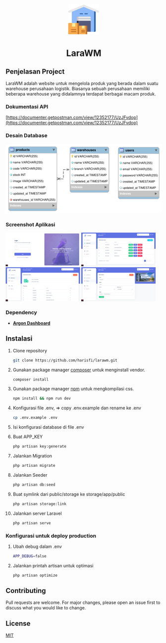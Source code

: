 <p align="center"><img src="./public/img/warehouse.png" width="100"></p>

<h1 align="center">LaraWM</h1>

## Penjelasan Project

LaraWM adalah website untuk mengelola produk yang berada dalam suatu warehouse perusahaan logistik. Biasanya sebuah perusahaan memiliki beberapa warehouse yang didalamnya terdapat berbagai macam produk.

### Dokumentasi API
[https://documenter.getpostman.com/view/12352177/UzJFvdop](https://documenter.getpostman.com/view/12352177/UzJFvdop)

### Desain Database

![img](./public/img/erd.png)

### Screenshot Aplikasi

<img src="./public/img/ss/0.png" width="240">
<img src="./public/img/ss/1.png" width="240">
<img src="./public/img/ss/2.png" width="240">
<img src="./public/img/ss/3.png" width="240">

### Dependency

- **[Argon Dashboard](https://www.creative-tim.com/product/argon-dashboard)**

## Instalasi

1. Clone repository
    ```bash
    git clone https://github.com/harisfi/larawm.git
    ```

2. Gunakan package manager [composer](https://getcomposer.org/download/) untuk menginstall vendor.
    ```bash
    composer install
    ```

3. Gunakan package manager [npm](https://npmjs.com/) untuk mengkompilasi css.
    ```bash
    npm install && npm run dev
    ```

4. Konfigurasi file .env, => copy .env.example dan rename ke .env
    ```bash
    cp .env.example .env
    ```

5. Isi konfigurasi database di file .env

6. Buat APP_KEY
    ```bash
    php artisan key:generate
    ```

7. Jalankan Migration
    ```bash
    php artisan migrate
    ```

8. Jalankan Seeder
    ```bash
    php artisan db:seed
    ```

9. Buat symlink dari public/storage ke storage/app/public
    ```bash
    php artisan storage:link
    ```

10. Jalankan server Laravel
    ```bash
    php artisan serve
    ```

### Konfigurasi untuk deploy production

1. Ubah debug dalam .env
    ```bash
    APP_DEBUG=false
    ```

2. Jalankan printah artisan untuk optimasi
    ```bash
    php artisan optimize
    ```

## Contributing
Pull requests are welcome. For major changes, please open an issue first to discuss what you would like to change.

## License
[MIT](https://choosealicense.com/licenses/mit/)